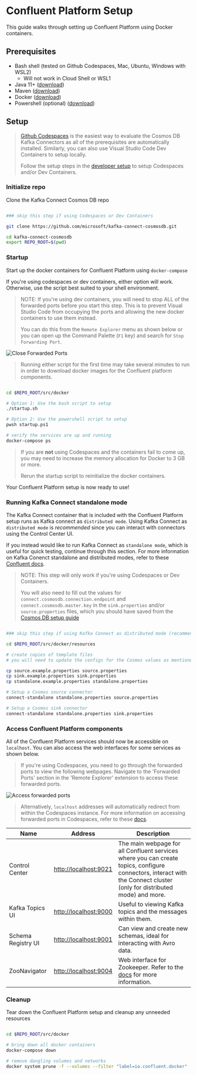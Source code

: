 # Confluent Platform Setup

This guide walks through setting up Confluent Platform using Docker containers.

## Prerequisites

- Bash shell (tested on Github Codespaces, Mac, Ubuntu, Windows with WSL2)
  - Will not work in Cloud Shell or WSL1
- Java 11+ ([download](https://www.oracle.com/java/technologies/javase-jdk11-downloads.html))
- Maven ([download](https://maven.apache.org/download.cgi))
- Docker ([download](https://www.docker.com/products/docker-desktop))
- Powershell (optional) ([download](https://docs.microsoft.com/en-us/powershell/scripting/install/installing-powershell))

## Setup

> [Github Codespaces](https://github.com/features/codespaces) is the easiest way to evaluate the Cosmos DB Kafka Connectors as all of the prerequisites are automatically installed. Similarly, you can also use Visual Studio Code Dev Containers to setup locally.
>
> Follow the setup steps in the [developer setup](./Developer_Walkthrough.md) to setup Codespaces and/or Dev Containers.

### Initialize repo

Clone the Kafka Connect Cosmos DB repo

```bash

### skip this step if using Codespaces or Dev Containers

git clone https://github.com/microsoft/kafka-connect-cosmosdb.git

cd kafka-connect-cosmosdb
export REPO_ROOT=$(pwd)

```

### Startup

Start up the docker containers for Confluent Platform using `docker-compose`

If you're using codespaces or dev containers, either option will work. Otherwise, use the script best suited to your shell environment.

> NOTE: If you're using dev containers, you will need to stop ALL of the forwarded ports before you start this step. This is to prevent Visual Studio Code from occupying the ports and allowing the new docker containers to use them instead.
>
> You can do this from the `Remote Explorer` menu as shown below or you can open up the Command Palette (`F1` key) and search for `Stop Forwarding Port`.

![Close Forwarded Ports](./images/vscode-close-forwarded-ports.png "Close Forwarded Ports")

> Running either script for the first time may take several minutes to run in order to download docker images for the Confluent platform components.

```bash

cd $REPO_ROOT/src/docker

# Option 1: Use the bash script to setup
./startup.sh

# Option 2: Use the powershell script to setup
pwsh startup.ps1

# verify the services are up and running
docker-compose ps

```

> If you are **not** using Codespaces and the containers fail to come up, you may need to increase the memory allocation for Docker to 3 GB or more.
>
> Rerun the startup script to reinitialize the docker containers.

Your Confluent Platform setup is now ready to use!

### Running Kafka Connect standalone mode

The Kafka Connect container that is included with the Confluent Platform setup runs as Kafka connect as `distributed mode`. Using Kafka Connect as `distributed mode` is *recommended* since you can interact with connectors using the Control Center UI.

If you instead would like to run Kafka Connect as `standalone mode`, which is useful for quick testing, continue through this section. For more information on Kafka Conenct standalone and distributed modes, refer to these [Confluent docs](https://docs.confluent.io/home/connect/userguide.html#standalone-vs-distributed-mode).

> NOTE: This step will only work if you're using Codespaces or Dev Containers.
>
> You will also need to fill out the values for `connect.cosmosdb.connection.endpoint` and `connect.cosmosdb.master.key` in the `sink.properties` and/or `source.properties` files, which you should have saved from the [Cosmos DB setup guide](./CosmosDB_Setup.md)

```bash

### skip this step if using Kafka Connect as distributed mode (recommended)

cd $REPO_ROOT/src/docker/resources

# create copies of template files
# you will need to update the configs for the Cosmos values as mentioned above

cp source.example.properties source.properties
cp sink.example.properties sink.properties
cp standalone.example.properties standalone.properties

# Setup a Cosmos source connector
connect-standalone standalone.properties source.properties

# Setup a Cosmos sink connector
connect-standalone standalone.properties sink.properties

```

### Access Confluent Platform components

All of the Confluent Platform services should now be accessible on `localhost`. You can also access the web interfaces for some services as shown below.

> If you're using Codespaces, you need to go through the forwarded ports to view the following webpages. Navigate to the 'Forwarded Ports' section in the 'Remote Explorer' extension to access these forwarded ports.

![Access forwarded ports](./images/codespaces-forwarded-ports.png "Access forwarded ports")

> Alternatively, `localhost` addresses will automatically redirect from within the Codespaces instance. For more information on accessing forwarded ports in Codespaces, refer to these [docs](https://docs.github.com/en/free-pro-team@latest/github/developing-online-with-codespaces/developing-in-a-codespace#forwarding-ports).

| Name | Address | Description |
| --- | --- | --- |
| Control Center | <http://localhost:9021> | The main webpage for all Confluent services where you can create topics, configure connectors, interact with the Connect cluster (only for distributed mode) and more. |
| Kafka Topics UI | <http://localhost:9000> | Useful to viewing Kafka topics and the messages within them. |
| Schema Registry UI | <http://localhost:9001> | Can view and create new schemas, ideal for interacting with Avro data.  |
| ZooNavigator | <http://localhost:9004> | Web interface for Zookeeper. Refer to the [docs](https://zoonavigator.elkozmon.com/en/stable/) for more information. |

### Cleanup

Tear down the Confluent Platform setup and cleanup any unneeded resources

```bash

cd $REPO_ROOT/src/docker

# bring down all docker containers
docker-compose down

# remove dangling volumes and networks
docker system prune -f --volumes --filter "label=io.confluent.docker"

```
